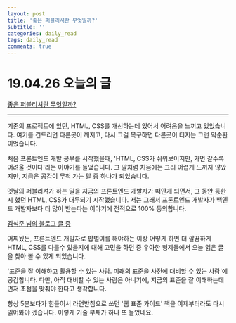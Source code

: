 ```yaml
---
layout: post
title: '좋은 퍼블리셔란 무엇일까?'
subtitle: ''
categories: daily_read
tags: daily_read
comments: true
---
```


# 19.04.26 오늘의 글

[좋은 퍼블리셔란 무엇일까?](http://woowabros.github.io/woowabros/2016/07/15/good_publisher.html)

--- 

기존의 프로젝트에 있던, HTML, CSS를 개선하는데 있어서 어려움을 느끼고 있었습니다. 여기를 건드리면 다른곳이 깨지고, 다시 그걸 복구하면 다른곳이 터지는 그런 악순환이었습니다.

처음 프론트엔드 개발 공부를 시작했을때, 'HTML, CSS가 쉬워보이지만, 가면 갈수록 어려울 것이다'라는 이야기를 들었습니다. 그 말처럼 처음에는 그리 어렵게 느끼지 않았지만, 지금은 공감이 무척 가는 말 중 하나가 되었습니다.

옛날의 퍼블리셔가 하는 일을 지금의 프론트엔드 개발자가 떠안게 되면서, 그 동안 등한시 했던 HTML, CSS가 대두되기 시작했습니다. 저는 그래서 프론트엔드 개발자가 백엔드 개발자보다 더 많이 받는다는 이야기에 전적으로 100% 동의합니다. 

[김석준 님의 블로그 글 중](https://seokjun.kim/front-end-dev-stack-2017/)

어찌됬든, 프론트엔드 개발자로 밥벌이를 해야하는 이상 어떻게 하면 더 깔끔하게 HTML, CSS를 다룰수 있을지에 대해 고민을 하던 중 우아한 형제들에서 오늘 읽은 글을 찾아 볼 수 있게 되었습니다. 

'표준을 잘 이해하고 활용할 수 있는 사람. 미래의 표준을 사전에 대비할 수 있는 사람'에 공감합니다. 다만, 아직 대비할 수 있는 사람은 아니기에, 지금의 표준을 잘 이해하는데 먼저 초점을 맞춰야 한다고 생각합니다.

항상 5분보다가 힘들어서 라면받침으로 쓰던 '웹 표준 가이드' 책을 이제부터라도  다시 읽어봐야 겠습니다. 이렇게 기술 부채가 하나 또 늘었네요. 